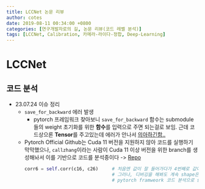 ```yaml
---
title: LCCNet 논문 리뷰
author: cotes
date: 2019-08-11 00:34:00 +0800
categories: [연구개발자로의 길, 논문 리뷰(코드 레벨 분석)]
tags: [LCCNet, Calibration, 카메라-라이다-정합, Deep-Learning]
---
```


# LCCNet

## 코드 분석
- 23.07.24 이슈 정리
  - `save_for_backward` 에러 발생
    - pytorch 프레임워크 찾아보니 `save_for_backward` 함수는 submodule들의 weight 초기화를 위한 **함수**를 입력으로 주면 되는걸로 보임. 근데 코드상으론 **Tensor**를 주고있는데 에러가 안나서 <u>의아하긴함..</u>
  - Pytorch Official Github는 Cuda 11 버전을 지원하지 않아 코드를 실행하기 막막했으나, `callzhang`이라는 사람이 Cuda 11 이상 버전을 위한 branch를 생성해놔서 이를 기반으로 코드를 분석중이다 -> [Repo](https://github.com/callzhang/LCCNet/tree/main)
    ```python
    corr6 = self.corr(c16, c26)     # 처음엔 값이 잘 들어가다가 4번째로 값이 들어갈 때 c26이 비어있다며 에러남.
                                    # 그러나, 디버깅을 해봐도 계속 shape은 정상적으로 출력됌. 환장하겠음.
                                    # pytorch framweork 코드 분석으로 save_backward 에러는 해결한걸로 보임
    ```